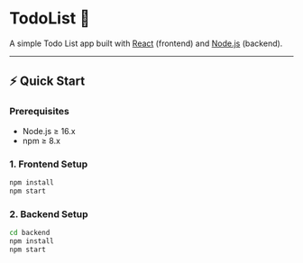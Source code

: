 # TodoList 🚀

A simple Todo List app built with [React](https://reactjs.org/) (frontend) and [Node.js](https://nodejs.org/) (backend).

---

## **⚡ Quick Start**

### **Prerequisites**
- Node.js ≥ 16.x
- npm ≥ 8.x

### **1. Frontend Setup**
```bash
npm install
npm start
```

### **2. Backend Setup**
```bash
cd backend
npm install
npm start
```
